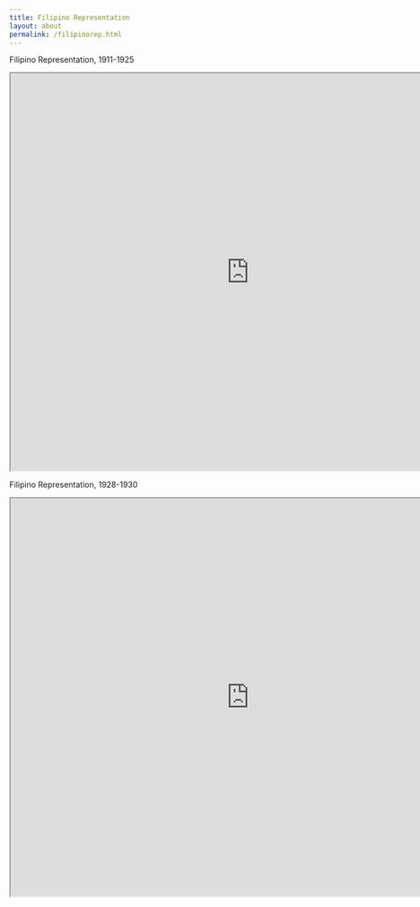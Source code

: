 ```yaml
---
title: Filipino Representation
layout: about
permalink: /filipinorep.html
---
```

Filipino Representation, 1911-1925

<iframe style='width: 850px; height: 709px;' src='https://voyant-tools.org/tool/Bubbles/?stopList=keywords-b50ca16b94b80d175a44037252a294ab&speed=20&corpus=5e7d49b5e3d2cafb762dacb97f615723'></iframe>

Filipino Representation, 1928-1930

<iframe style='width: 850px; height: 710px;' src='https://voyant-tools.org/tool/Bubbles/?stopList=keywords-5e6ab952f991202be40eac80487a3b53&speed=20&corpus=c1b43e87042598e68a257a4c0f741d51'></iframe>
